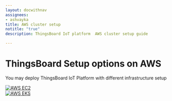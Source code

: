 ```yaml
---
layout: docwithnav
assignees:
- ashvayka
title: AWS cluster setup
notitle: "true"
description: ThingsBoard IoT platform  AWS cluster setup guide

---
```


<div class="installation-options">
    <div class="install-options-header">
       <div class="install-options-hero">
          <div class="container">
            <div class="install-options-hero-content">
                <h1>ThingsBoard Setup options on AWS</h1>
                <div class="install-options-description">
                    <p>
                        You may deploy ThingsBoard IoT Platform with different infrastructure setup
                    </p>
                </div>
            </div>
            <div class="deployment-container one-line-deployment-container">
                <div class="deployment-div">
                    <div class="container">
                        <div class="deployment-section deployment-on-premise active" id="onPremise">
                           <div class="deployment-cards">
                                <div class="deployment-cards-container">
                                    <div class="deployment-card-block">
                                       <a href="/thingsboard-learning/docs/user-guide/install/cluster/aws-self-hosted-setup/">
                                           <span>
                                               <div class="deployment-logo">
                                                   <img width="" src="/images/install/cloud/amazon_ec2.svg" title="Self-hosted setup using AWS EC2 instance" alt="AWS EC2">
                                                </div>
                                           </span>
                                       </a>
                                   </div>
                                   <div class="deployment-card-block">
                                       <a href="/thingsboard-learning/docs/user-guide/install/cluster/aws-eks-setup/">
                                           <span>
                                               <div class="deployment-logo">
                                                   <img width="" src="/images/install/cloud/eks.svg" title="ThingsBoard setup with Kubernetes on AWS EKS" alt="AWS EKS">
                                                </div>
                                           </span>
                                       </a>
                                   </div>
                              </div>
                            </div>
                        </div>
                    </div>
                </div>
            </div>
          </div>
       </div>
    </div>
</div>

